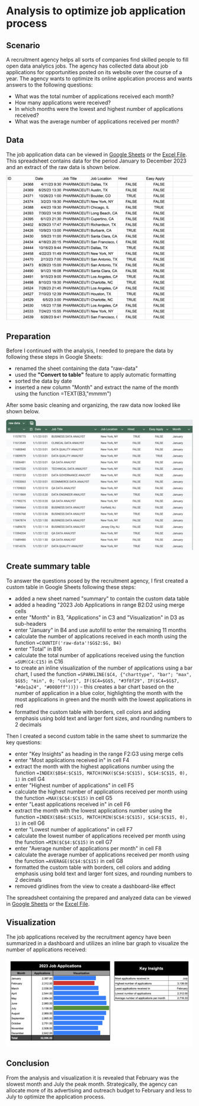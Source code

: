 # Analysis to optimize job application process

## Scenario

A recruitment agency helps all sorts of companies find skilled people to fill open data analytics jobs. The agency has collected data about job applications for opportunities posted on its website over the course of a year. The agency wants to optimize its online application process and wants answers to the following questions:

- What was the total number of applications received each month?
- How many applications were received?
- In which months were the lowest and highest number of applications received?
- What was the average number of applications received per month?

## Data

The job application data can be viewed in [Google Sheets](https://docs.google.com/spreadsheets/d/1LYWzuQIUgfwi19fXt756EnuLYpeZTXs76ywPG6HbAK0/edit?usp=sharing) or the [Excel File](/activities/spreadsheets/c02m03-recruitment-agency-data.xlsx). This spreadsheet contains data for the period January to December 2023 and an extract of the raw data is shown below.

![Job Application Data](/activities/spreadsheets/c02m03-recruitment-agency-data.png 'Job Application Data')

## Preparation

Before I continued with the analysis, I needed to prepare the data by following these steps in Google Sheets:

- renamed the sheet containing the data "raw-data"
- used the **"Convert to table"** feature to apply automatic formatting
- sorted the data by date
- inserted a new column "Month" and extract the name of the month using the function =TEXT(B3,"mmmm")

After some basic cleaning and organizing, the raw data now looked like shown below.

![Job Application Data cleaned](/activities/spreadsheets/c02m03-recruitment-agency-data-prep.png 'Job Application Data cleaned')

## Create summary table

To answer the questions posed by the recruitment agency, I first created a custom table in Google Sheets following these steps:

- added a new sheet named "summary" to contain the custom data table
- added a heading "2023 Job Applications in range B2:D2 using merge cells
- enter "Month" in B3, "Applications" in C3 and "Visualization" in D3 as sub-headers
- enter "January" in B4 and use autofill to enter the remaining 11 months
- calculate the number of applications received in each month using the function `=COUNTIF('raw-data'!$G$2:$G, B4)`
- enter "Total" in B16
- calculate the total number of applications received using the function `=SUM(C4:C15)` in C16
- to create an inline visualization of the number of applications using a bar chart, I used the function `=SPARKLINE($C4, {"charttype", "bar"; "max", $G$5; "min", 0; "color1", IF($C4=$G$5, "#3f8f29", IF($C4=$G$7, "#de1a24", "#0080ff"))})` - this creates a bar chart based on the number of application in a blue color, highlighting the month with the most applications in green and the month with the lowest applications in red
- formatted the custom table with borders, cell colors and adding emphasis using bold text and larger font sizes, and rounding numbers to 2 decimals

Then I created a second custom table in the same sheet to summarize the key questions:

- enter "Key Insights" as heading in the range F2:G3 using merge cells
- enter "Most applications received in" in cell F4
- extract the month with the highest applications number using the function `=INDEX($B$4:$C$15, MATCH(MAX($C$4:$C$15), $C$4:$C$15, 0), 1)` in cell G4
- enter "Highest number of applications" in cell F5
- calculate the highest number of applications received per month using the function `=MAX($C$4:$C$15)` in cell G5
- enter "Least applications received in" in cell F6
- extract the month with the lowest applications number using the function `=INDEX($B$4:$C$15, MATCH(MIN($C$4:$C$15), $C$4:$C$15, 0), 1)` in cell G6
- enter "Lowest number of applications" in cell F7
- calculate the lowest number of applications received per month using the function `=MIN($C$4:$C$15)` in cell G7
- enter "Average number of applications per month" in cell F8
- calculate the average number of applications received per month using the function `=AVERAGE($C$4:$C$15)` in cell G8
- formatted the custom table with borders, cell colors and adding emphasis using bold text and larger font sizes, and rounding numbers to 2 decimals
- removed gridlines from the view to create a dashboard-like effect

The spreadsheet containing the prepared and analyzed data can be viewed in [Google Sheets](https://docs.google.com/spreadsheets/d/1uZfHQZqDhgQCk3I6cxulgwnRyPszvs9_o9N1HJUk7pU/edit?usp=sharing) or the [Excel File](/activities/spreadsheets/c02m03-recruitment-agency-analysis.xlsx).

## Visualization

The job applications received by the recruitment agency have been summarized in a dashboard and utilizes an inline bar graph to visualize the number of applications received:

![Job Application Analysis](/activities/spreadsheets/c02m03-recruitment-agency-analysis.png 'Job Application Analysis')

## Conclusion

From the analysis and visualization it is revealed that February was the slowest month and July the peak month. Strategically, the agency can allocate more of its advertising and outreach budget to February and less to July to optimize the application process.
